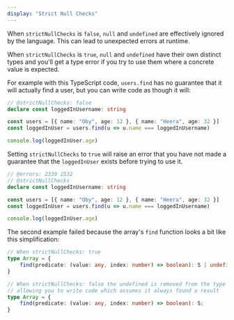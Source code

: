 ```yaml
---
display: "Strict Null Checks"
---
```


When `strictNullChecks` is `false`, `null` and `undefined` are effectively ignored by the language.
This can lead to unexpected errors at runtime.

When `strictNullChecks` is `true`, `null` and `undefined` have their own distinct types and you'll get a type error if you try to use them where a concrete value is expected.

For example with this TypeScript code, `users.find` has no guarantee that it will actually find a user, but you can
write code as though it will:

```ts twoslash
// @strictNullChecks: false
declare const loggedInUsername: string

const users = [{ name: "Oby", age: 12 }, { name: "Heera", age: 32 }]
const loggedInUser = users.find(u => u.name === loggedInUsername)

console.log(loggedInUser.age)
```

Setting `strictNullChecks` to `true` will raise an error that you have not made a guarantee that the `loggedInUser` exists before trying to use it.

```ts twoslash
// @errors: 2339 2532
// @strictNullChecks
declare const loggedInUsername: string

const users = [{ name: "Oby", age: 12 }, { name: "Heera", age: 32 }]
const loggedInUser = users.find(u => u.name === loggedInUsername)

console.log(loggedInUser.age)
```

The second example failed because the array's `find` function looks a bit like this simplification: 

```ts
// When strictNullChecks: true
type Array = {
    find(predicate: (value: any, index: number) => boolean): S | undefined;
}

// When strictNullChecks: false the undefined is removed from the type system, 
// allowing you to write code which assumes it always found a result
type Array = {
    find(predicate: (value: any, index: number) => boolean): S;
}
```
